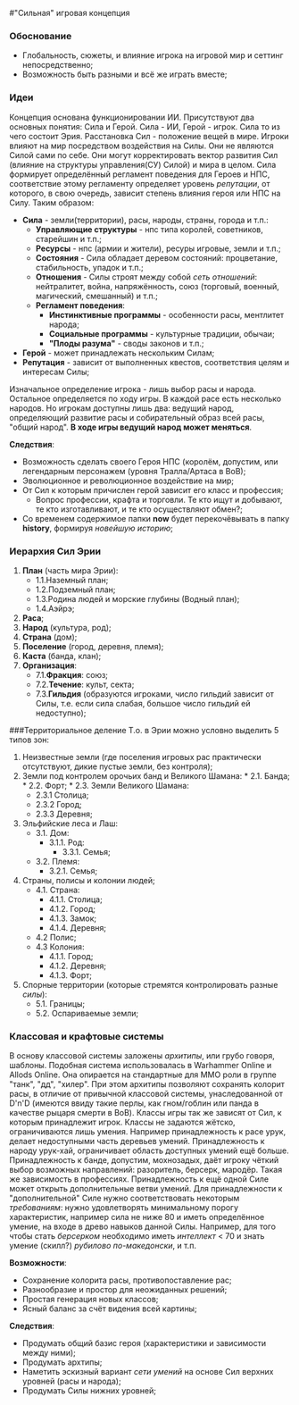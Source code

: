 #"Сильная" игровая концепция
### Обоснование
   * Глобальность, сюжеты, и влияние игрока на игровой мир и сеттинг непосредственно;
   * Возможность быть разными и всё же играть вместе;

### Идеи
Концепция основана функционировании ИИ. Присутствуют два основных понятия: Сила и Герой. Сила - ИИ, Герой - игрок. Сила то из чего состоит Эрия. Расстановка Сил - положение вещей в мире. Игроки влияют на мир посредством воздействия на Силы. Они не являются Силой сами по себе. Они могут корректировать вектор развития Сил (влияние на структуры управления(СУ) Силой) и мира в целом. Сила формирует определённый регламент поведения для Героев и НПС, соответствие этому регламенту определяет уровень *репутации*, от которого, в свою очередь, зависит степень влияния героя или НПС на Силу. Таким образом:

   * **Сила** - земли(территории), расы, народы, страны, города и т.п.:
      * **Управляющие структуры** - нпс типа королей, советников, старейшин и т.п.;
      * **Ресурсы** - нпс (армии и жители), ресуры игровые, земли и т.п.;
      * **Состояния** - Сила обладает деревом состояний: процветание, стабильность, упадок и т.п.;
      * **Отношения** - Силы строят между собой *сеть отношений*: нейтралитет, война, напряжённость, союз (торговый, военный, магический, смешанный) и т.п.;
      * **Регламент поведения**:
         * **Инстинктивные программы** - особенности расы, ментлитет народа;
         * **Социальные программы** - культурные традиции, обычаи;
         * **"Плоды разума"** - своды законов и т.п.;
   * **Герой** - может принадлежать нескольким Силам;
   * **Репутация** - зависит от выполненных квестов, соответствия целям и интересам Силы;
   
Изначальное определение игрока - лишь выбор расы и народа. Остальное определяется по ходу игры. В каждой расе есть несколько народов. Но игрокам доступны лишь два: ведущий народ, определяющий развитие расы и собирательный образ всей расы, "общий народ". **В ходе игры ведущий народ может меняться**.
   
**Следствия**:

   * Возможность сделать своего Героя НПС (королём, допустим, или легендарным персонажем (уровня Тралла/Артаса в ВоВ);
   * Эволюционное и революционное воздействие на мир;
   * От Сил к которым причислен герой зависит его класс и профессия;   
      * Вопрос профессии, крафта и торговли. Те кто ищут и добывают, те кто изготавливают, и те кто осуществляют обмен?;
   * Со временем содержимое папки **now** будет перекочёвывать в папку **history**, формируя *новейшую историю*;

### Иерархия Сил Эрии
   1. **План** (часть мира Эрии):
      * 1.1.Наземный план;
      * 1.2.Подземный план;
      * 1.3.Родина людей и морские глубины (Водный план);
      * 1.4.Аэйрэ;
   2. **Раса**;
   3. **Народ** (культура, род);
   4. **Страна** (дом);
   5. **Поселение** (город, деревня, племя);
   6. **Каста** (банда, клан);
   7. **Организация**:
      * 7.1.**Фракция**: союз;
      * 7.2.**Течение**: культ, секта;
      * 7.3.**Гильдия** (образуются игроками, число гильдий зависит от Силы, т.е. если сила слабая, большое число гильдий ей недоступно);               

###Территориальное деление
Т.о. в Эрии можно условно выделить 5 типов зон:

   1. Неизвестные земли (где поселения игровых рас практически отсутствуют, дикие пустые земли, без контроля);
   2. Земли под контролем орочьих банд и Великого Шамана:
     * 2.1. Банда;
     * 2.2. Форт;
     * 2.3. Земли Великого Шамана:
         * 2.3.1 Столица;
         * 2.3.2 Город;
         * 2.3.3 Деревня;
   3. Эльфийские леса и Лаш:
      * 3.1. Дом:
         * 3.1.1. Род:
            * 3.3.1. Семья;
      * 3.2. Племя:
         * 3.2.1. Семья;
   4. Страны, полисы и колонии людей;
      * 4.1. Страна:
         * 4.1.1. Столица;
         * 4.1.2. Город;
         * 4.1.3. Замок;
         * 4.1.4. Деревня;
      * 4.2 Полис;
      * 4.3 Колония:
         * 4.1.1. Город;
         * 4.1.2. Деревня;
         * 4.1.3. Форт;
   5. Спорные территории (которые стремятся контролировать разные *силы*):
      * 5.1. Границы;
      * 5.2. Оспариваемые земли;

### Классовая и крафтовые системы 
В основу классовой системы заложены *архитипы*, или грубо говоря, шаблоны. Подобная система использовалась в Warhammer Online и Allods Online. Она опирается на стандартные для ММО роли в группе "танк", "дд", "хилер". При этом архитипы позволяют сохранять колорит расы, в отличие от привычной классовой системы, унаследованной от D'n'D (имеются ввиду такие перлы, как гном/гоблин или панда в качестве рыцаря смерти в ВоВ). Классы игры так же зависят от Сил, к которым принадлежит игрок. Классы не задаются жётско, ограничиваются лишь умения. Например принадлежность к расе урук, делает недоступными часть деревьев умений. Принадлежность к народу урук-хай, ограничивает область доступных умений ещё больше. Принадлежность к банде, допустим, мохнозадых, даёт игроку чёткий выбор возможных направлений: разоритель, берсерк, мародёр. Такая же зависимость в профессиях. Принадлежность к ещё одной Силе может открыть дополнительные ветви умений. Для принадлежности к "дополнительной" Силе нужно соответствовать некоторым *требованиям*: нужно удовлетворять минимальному порогу характеристик, например сила не ниже 80 и иметь определённое умение, на входе в древо навыков данной Силы. Например, для того чтобы стать *берсерком* необходимо иметь *интеллект* < 70 и знать умение (скилл?) *рубилово по-македонски*, и т.п.
   
**Возможности**:

   * Сохранение колорита расы, противопоставление рас;
   * Разнообразие и простор для неожиданных решений;
   * Простая генерация новых классов;
   * Ясный баланс за счёт видения всей картины;

**Следствия**:

   * Продумать общий базис героя (характеристики и зависимости между ними);
   * Продумать архтипы;
   * Наметить эскизный вариант *сети умений* на основе Сил верхних уровней (расы и народа);
   * Продумать Силы нижних уровней;